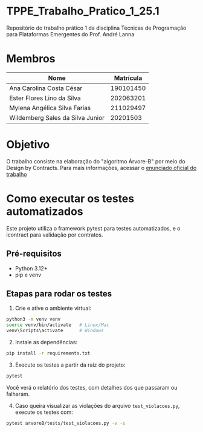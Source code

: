 # TPPE_Trabalho_Pratico_1_25.1

Repositório do trabalho prático 1 da disciplina Técnicas de Programação para Plataformas Emergentes do Prof. André Lanna

# Membros 

|Nome | Matrícula |
|-----|-----------|
|Ana Carolina Costa César | 190101450 |
| Ester Flores Lino da Silva |  202063201 | 
| Mylena Angélica Silva Farias | 211029497|
| Wildemberg Sales da Silva Junior | 20201503 |

# Objetivo

O trabalho consiste na elaboração do "algoritmo Árvore-B" por meio do Design by Contracts. Para mais informações, acessar o [enunciado oficial do trabalho](https://github.com/andrelanna/fga0242/tree/master/trabalhoPratico1)

# Como executar os testes automatizados
Este projeto utiliza o framework pytest para testes automatizados, e o icontract para validação por contratos.

## Pré-requisitos
- Python 3.12+
- pip e venv

## Etapas para rodar os testes

1. Crie e ative o ambiente virtual:

```bash
python3 -m venv venv
source venv/bin/activate   # Linux/Mac
venv\Scripts\activate      # Windows
```

2. Instale as dependências:

```bash
pip install -r requirements.txt
```

3. Execute os testes a partir da raiz do projeto:

```bash
pytest
```

Você verá o relatório dos testes, com detalhes dos que passaram ou falharam.

4. Caso queira visualizar as violações do arquivo `test_violacoes.py`, execute os testes com:

```bash
pytest arvoreB/tests/test_violacoes.py -v -s
```

